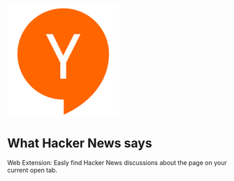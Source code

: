 ![What Hacker News says](assets/icon-256.png)
# What Hacker News says
Web Extension: Easly find Hacker News discussions about the page on your current open tab.

